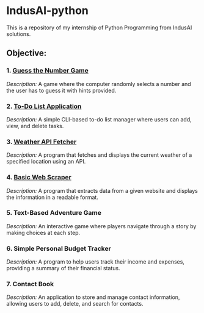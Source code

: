 # IndusAI-python
This is a repository of my internship of Python Programming from IndusAI solutions.

## Objective:

### 1. [Guess the Number Game](https://github.com/AtulPatel5670/IndusAI-python/blob/main/objective1GuessTheNoGame.py)

  _Description:_ A game where the computer randomly selects a number and the user has to guess it with hints provided.

### 2. [To-Do List Application](https://github.com/AtulPatel5670/IndusAI-python/blob/main/objective2ToDoListApplication.py)

  _Description:_ A simple CLI-based to-do list manager where users can add, view, and delete tasks.

### 3. [Weather API Fetcher](https://github.com/AtulPatel5670/IndusAI-python/blob/main/objective3WeatherAPIfetcher.py)

  _Description:_ A program that fetches and displays the current weather of a specified location using an API.

### 4. [Basic Web Scraper](https://github.com/AtulPatel5670/IndusAI-python/blob/main/objective4BasicWebScraper.py)

  _Description:_ A program that extracts data from a given website and displays the information in a readable format.

### 5. Text-Based Adventure Game

  _Description:_ An interactive game where players navigate through a story by making choices at each step.

### 6. Simple Personal Budget Tracker

  _Description:_ A program to help users track their income and expenses, providing a summary of their financial status.

### 7. Contact Book

  _Description:_ An application to store and manage contact information, allowing users to add, delete, and search for contacts.
